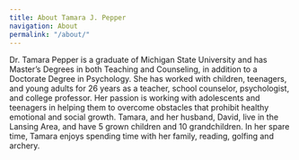 ```yaml
---
title: About Tamara J. Pepper
navigation: About
permalink: "/about/"
---
```


Dr. Tamara Pepper is a graduate of Michigan State University and has Master’s Degrees in both Teaching and Counseling, in addition to a Doctorate Degree in Psychology. She has worked with children, teenagers, and young adults for 26 years as a teacher, school counselor, psychologist, and college professor. Her passion is working with adolescents and teenagers in helping them to overcome obstacles that prohibit healthy emotional and social growth. Tamara, and her husband, David, live in the Lansing Area, and have 5 grown children and 10 grandchildren. In her spare time, Tamara enjoys spending time with her family, reading, golfing and archery. 